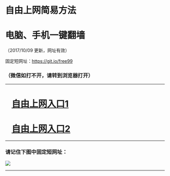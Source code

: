 ﻿# 自由上网简易方法

# 电脑、手机一键翻墙

（2017/10/09 更新，网址有效）

固定短网址：https://git.io/free99

### （微信如打不开，请转到浏览器打开）


***





# &nbsp;&nbsp; <a href="http://ft2885314536.fwq-tz-1001.info/fwqtz01.html?t=10090012143 " target="_blank">自由上网入口1</a>
# &nbsp;&nbsp; <a href="http://ft80466642.fwq-tz-1002.info/fwqtz02.html?t=10090015651 " target="_blank">自由上网入口2</a>
***

### 请记住下图中固定短网址：

<img src="https://s3-us-west-2.amazonaws.com/fwq-1001/yjfq-20170905okok.png" /> 


***

